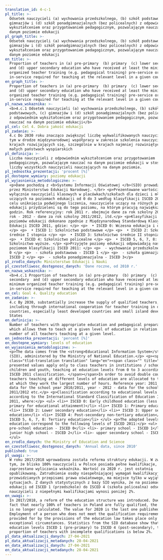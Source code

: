 ```yaml
---
translation_id: 4-c-1
pl_title: >-
  Odsetek nauczycieli (a) wychowania przedszkolnego, (b) szkół podstawowych, (c)
  gimnazjów i (d) szkół ponadgimnazjalnych (bez policealnych) z odpowiednim
  wykształceniem oraz przygotowaniem pedagogicznym, pozwalającym nauczać na
  danym poziomie edukacji
pl_graph_title: >-
  Odsetek nauczycieli (a) wychowania przedszkolnego, (b) szkół podstawowych, (c)
  gimnazjów i (d) szkół ponadgimnazjalnych (bez policealnych) z odpowiednim
  wykształceniem oraz przygotowaniem pedagogicznym, pozwalającym nauczać na
  danym poziomie edukacji
en_title: >-
  Proportion of teachers in (a) pre-primary  (b) primary  (c) lower secondary
  and (d) upper secondary education who have received at least the minimum
  organized teacher training (e.g. pedagogical training) pre-service or
  in-service required for teaching at the relevant level in a given country
en_graph_title: >-
  Proportion of teachers in (a) pre-primary  (b) primary  (c) lower secondary
  and (d) upper secondary education who have received at least the minimum
  organized teacher training (e.g. pedagogical training) pre-service or
  in-service required for teaching at the relevant level in a given country
pl_nazwa_wskaznika: >-
  <b>4.c.1 Odsetek nauczycieli (a) wychowania przedszkolnego, (b) szkół
  podstawowych, (c) gimnazjów i (d) szkół ponadgimnazjalnych (bez policealnych)
  z odpowiednim wykształceniem oraz przygotowaniem pedagogicznym, pozwalającym
  nauczać na danym poziomie edukacji</b>
pl_cel: Cel 4. Dobra jakość edukacji
pl_zadanie: >-
  4.c Do 2030 roku znacząco zwiększyć liczbę wykwalifikowanych nauczycieli, w
  tym w drodze międzynarodowej współpracy w zakresie szkolenia nauczycieli w
  krajach rozwijających się, szczególnie w krajach najmniej rozwiniętych i
  małych państwach wyspiarskich
pl_definicja: >-
  Liczba nauczycieli z odpowiednim wykształceniem oraz przygotowaniem
  pedagogicznym, pozwalającym nauczać na danym poziomie edukacji w stosunku do
  liczby wszystkich nauczycieli nauczających na danym poziomie.
pl_jednostka_prezentacji: 'procent [%]'
pl_dostepne_wymiary: poziomy edukacji
pl_wyjasnienia_metodologiczne: >-
  <p>Dane pochodzą z <b>Systemu Informacji Oświatowej </b>(SIO) prowadzonego
  przez Ministerstwo Edukacji Narodowej. </br> <p>Prezentowane wartości dotyczą
  wyłącznie nauczycieli klasowych w placówkach/szkołach dla dzieci i młodzieży,
  uczących na poziomach edukacji od 0 do 3 według klasyfikacji ISCED 2011. W
  celu uniknięcia podwójnego liczenia, nauczyciele uczący na różnych poziomach
  edukacji przydzieleni są do tego poziomu, na którym pracują największą liczbę
  godzin. Rok referencyjny: rok 2011 r. obejmuje dane za rok szkolny 2010/2011,
  rok - 2012 - dane za rok szkolny 2011/2012, itd.</p> <p>Klasyfikacji według
  poziomów edukacji dokonano zgodnie z Międzynarodową Standardową Klasyfikacją
  Edukacji ISCED 2011, gdzie: </p> <p>  • ISCED 0: Wczesna edukacja i opieka
  </p> <p>  • ISCED 1: Szkolnictwo podstawowe </p> <p>  • ISCED 2: Szkolnictwo
  średnie I stopnia </p> <p>  • ISCED 3: Szkolnictwo średnie II stopnia </p>
  <p>  • ISCED 4: Szkolnictwo policealne </p> <p>  • ISCED 5, 6, 7, 8:
  Szkolnictwo wyższe. </p> <p>Przyjęte poziomy edukacji odpowiadają następującym
  poziomom klasyfikacji ISCED 2011: </p> <p>  - wychowanie przedszkolne - ISCED
  0 </p> <p>  - szkoła podstawowa - ISCED 1 </p> <p>  - szkoła gimnazjalna -
  ISCED 2 </p> <p>  - szkoła ponadgimnazjalna - ISCED 3</p>
pl_zrodlo_danych: Ministerstwo Edukacji i Nauki
pl_czestotliwosc_dostępnosc_danych: 'Dane roczne, od 2010 r.'
en_nazwa_wskaznika: >-
  <b>4.c.1 Proportion of teachers in (a) pre-primary  (b) primary  (c) lower
  secondary  and (d) upper secondary education who have received at least the
  minimum organized teacher training (e.g. pedagogical training) pre-service or
  in-service required for teaching at the relevant level in a given country</b>
en_cel: Goal 4. Quality education
en_zadanie: >-
  4.c By 2030, substantially increase the supply of qualified teachers,
  including through international cooperation for teacher training in developing
  countries, especially least developed countries and small island developing
  States
en_definicja: >-
  Number of teachers with appropriate education and pedagogical preparation,
  which allows them to teach at a given level of education in relation to the
  number of all teachers teaching at a given level.
en_jednostka_prezentacji: 'percent [%]'
en_dostepne_wymiary: levels of education
en_wyjasnienia_metodologiczne: >-
  <p>The data comes from the <strong>Educational Information System</strong>
  (SIO), administered by the Ministry of National Education.</p> <p><span
  class="tlid-translation translation" lang="en"><span class="" title="">The
  presented values apply only to class teachers in institutions / schools for
  children and youth, teaching at education levels from 0 to 3 according to the
  ISCED 2011 classification. </span></span>In order to avoid double counting,
  teachers teaching at different levels of education are allocated to the level
  at which they work the largest number of hours. Reference year: 2011 includes
  data for the school year 2010/2011, year - 2012 - data for the school year
  2011/2012 etc.</p> <p>Classification according to educational levels was made
  according to the International Standard Classification of Education ISCED
  2011, where:</p> <ul> <li>• ISCED 0: Early childhood education (less than
  primary for educational attainment)</li> <li>• ISCED 1: Primary education</li>
  <li>• ISCED 2: Lower secondary education</li> <li>• ISCED 3: Upper secondary
  education</li> <li>• ISCED 4: Post-secondary non-tertiary education</li> <li>•
  ISCED 5, 6, 7, 8: Tertiary education</li> </ul> <p>The adopted levels of
  education correspond to the following levels of ISCED 2011:</p> <ul> <li>-
  pre-school education - ISCED 0</li> <li>- primary school - ISCED 1</li> <li>-
  junior high school - ISCED 2</li> <li>- upper secondary school - ISCED 3</li>
  </ul>
en_zrodlo_danych: the Ministry of Education and Science
en_czestotliwosc_dostępnosc_danych: 'Annual data, since 2010'
published: true
pl_uwagi: >-
  W roku 2017/2018 wprowadzona została reforma struktury edukacji. W związku z
  tym, że blisko 100% nauczycieli w Polsce posiada pełne kwalifikacje,
  zaprzestano wyliczania wskaźnika. Wartość za 2020 r. jest ostatnią
  opublikowaną. Zatrudnienie osoby niespełniającej wymagań kwalifikacyjnych,
  przewidzianych przepisami prawa oświatowego, ma miejsce tylko w wyjątkowych
  sytuacjach. Z danych statystycznych z bazy SIO wynika, że na poziomach
  edukacji od ISCED 1 (przedszkole) do ISCED 4 (szkoła policealna) odsetek
  nauczycieli z niepełnymi kwalifikacjami wynosi poniżej 2%.
en_uwagi: >-
  In 2017/2018, a reform of the education structure was introduced. Due to the
  fact that nearly 100% of teachers in Poland are fully qualified, the indicator
  is no longer calculated. The value for 2020 is the last one published.
  Employment of a person who does not meet the qualification requirements
  provided for by the provisions of the education law takes place only in
  exceptional circumstances. Statistics from the SIO database show that in
  education levels ISCED 1 (pre-primary) to ISCED 4 (post-secondary), the
  proportion of teachers with incomplete qualifications is below 2%.
pl_data_aktualizacji_danych: 27-04-2021
pl_data_aktualizacji_metadanych: 28-04-2021
en_data_aktualizacji_danych: 27-04-2021
en_data_aktualizacji_metadanych: 28-04-2021
---
```

